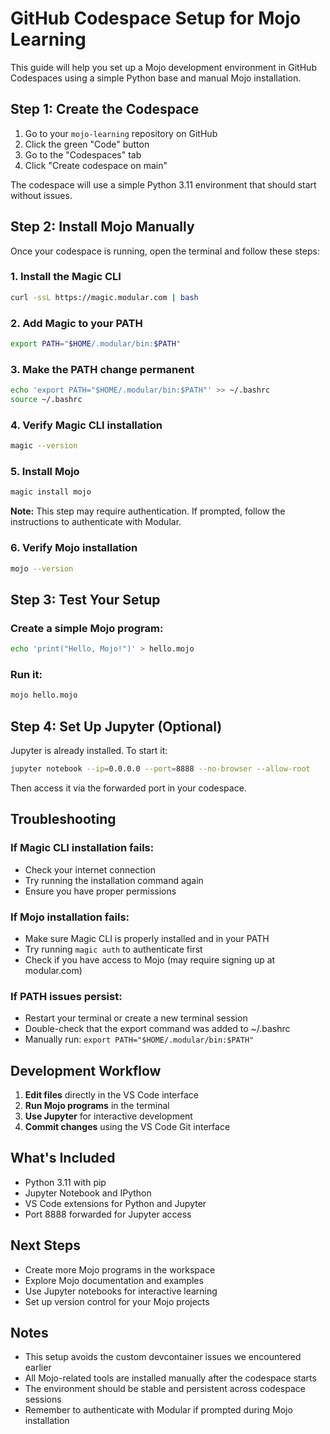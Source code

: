 # GitHub Codespace Setup for Mojo Learning

This guide will help you set up a Mojo development environment in GitHub Codespaces using a simple Python base and manual Mojo installation.

## Step 1: Create the Codespace

1. Go to your `mojo-learning` repository on GitHub
2. Click the green "Code" button
3. Go to the "Codespaces" tab
4. Click "Create codespace on main"

The codespace will use a simple Python 3.11 environment that should start without issues.

## Step 2: Install Mojo Manually

Once your codespace is running, open the terminal and follow these steps:

### 1. Install the Magic CLI
```bash
curl -ssL https://magic.modular.com | bash
```

### 2. Add Magic to your PATH
```bash
export PATH="$HOME/.modular/bin:$PATH"
```

### 3. Make the PATH change permanent
```bash
echo 'export PATH="$HOME/.modular/bin:$PATH"' >> ~/.bashrc
source ~/.bashrc
```

### 4. Verify Magic CLI installation
```bash
magic --version
```

### 5. Install Mojo
```bash
magic install mojo
```

**Note:** This step may require authentication. If prompted, follow the instructions to authenticate with Modular.

### 6. Verify Mojo installation
```bash
mojo --version
```

## Step 3: Test Your Setup

### Create a simple Mojo program:
```bash
echo 'print("Hello, Mojo!")' > hello.mojo
```

### Run it:
```bash
mojo hello.mojo
```

## Step 4: Set Up Jupyter (Optional)

Jupyter is already installed. To start it:

```bash
jupyter notebook --ip=0.0.0.0 --port=8888 --no-browser --allow-root
```

Then access it via the forwarded port in your codespace.

## Troubleshooting

### If Magic CLI installation fails:
- Check your internet connection
- Try running the installation command again
- Ensure you have proper permissions

### If Mojo installation fails:
- Make sure Magic CLI is properly installed and in your PATH
- Try running `magic auth` to authenticate first
- Check if you have access to Mojo (may require signing up at modular.com)

### If PATH issues persist:
- Restart your terminal or create a new terminal session
- Double-check that the export command was added to ~/.bashrc
- Manually run: `export PATH="$HOME/.modular/bin:$PATH"`

## Development Workflow

1. **Edit files** directly in the VS Code interface
2. **Run Mojo programs** in the terminal
3. **Use Jupyter** for interactive development
4. **Commit changes** using the VS Code Git interface

## What's Included

- Python 3.11 with pip
- Jupyter Notebook and IPython
- VS Code extensions for Python and Jupyter
- Port 8888 forwarded for Jupyter access

## Next Steps

- Create more Mojo programs in the workspace
- Explore Mojo documentation and examples
- Use Jupyter notebooks for interactive learning
- Set up version control for your Mojo projects

## Notes

- This setup avoids the custom devcontainer issues we encountered earlier
- All Mojo-related tools are installed manually after the codespace starts
- The environment should be stable and persistent across codespace sessions
- Remember to authenticate with Modular if prompted during Mojo installation